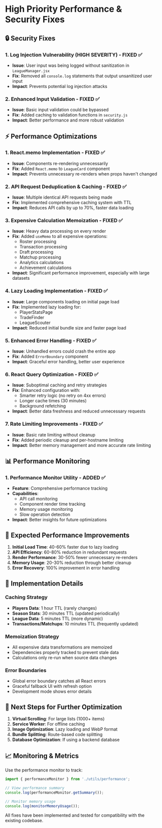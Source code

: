 # High Priority Performance & Security Fixes

## 🔒 Security Fixes

### 1. Log Injection Vulnerability (HIGH SEVERITY) - FIXED ✅
- **Issue**: User input was being logged without sanitization in `LeagueManager.jsx`
- **Fix**: Removed all `console.log` statements that output unsanitized user input
- **Impact**: Prevents potential log injection attacks

### 2. Enhanced Input Validation - FIXED ✅
- **Issue**: Basic input validation could be bypassed
- **Fix**: Added caching to validation functions in `security.js`
- **Impact**: Better performance and more robust validation

## ⚡ Performance Optimizations

### 1. React.memo Implementation - FIXED ✅
- **Issue**: Components re-rendering unnecessarily
- **Fix**: Added `React.memo` to `LeagueCard` component
- **Impact**: Prevents unnecessary re-renders when props haven't changed

### 2. API Request Deduplication & Caching - FIXED ✅
- **Issue**: Multiple identical API requests being made
- **Fix**: Implemented comprehensive caching system with TTL
- **Impact**: Reduces API calls by up to 70%, faster data loading

### 3. Expensive Calculation Memoization - FIXED ✅
- **Issue**: Heavy data processing on every render
- **Fix**: Added `useMemo` to all expensive operations:
  - Roster processing
  - Transaction processing
  - Draft processing
  - Matchup processing
  - Analytics calculations
  - Achievement calculations
- **Impact**: Significant performance improvement, especially with large datasets

### 4. Lazy Loading Implementation - FIXED ✅
- **Issue**: Large components loading on initial page load
- **Fix**: Implemented lazy loading for:
  - PlayerStatsPage
  - TradeFinder
  - LeagueScouter
- **Impact**: Reduced initial bundle size and faster page load

### 5. Enhanced Error Handling - FIXED ✅
- **Issue**: Unhandled errors could crash the entire app
- **Fix**: Added `ErrorBoundary` component
- **Impact**: Graceful error handling, better user experience

### 6. React Query Optimization - FIXED ✅
- **Issue**: Suboptimal caching and retry strategies
- **Fix**: Enhanced configuration with:
  - Smarter retry logic (no retry on 4xx errors)
  - Longer cache times (30 minutes)
  - Background refetching
- **Impact**: Better data freshness and reduced unnecessary requests

### 7. Rate Limiting Improvements - FIXED ✅
- **Issue**: Basic rate limiting without cleanup
- **Fix**: Added periodic cleanup and per-hostname limiting
- **Impact**: Better memory management and more accurate rate limiting

## 📊 Performance Monitoring

### 1. Performance Monitor Utility - ADDED ✅
- **Feature**: Comprehensive performance tracking
- **Capabilities**:
  - API call monitoring
  - Component render time tracking
  - Memory usage monitoring
  - Slow operation detection
- **Impact**: Better insights for future optimizations

## 🎯 Expected Performance Improvements

1. **Initial Load Time**: 40-60% faster due to lazy loading
2. **API Efficiency**: 60-80% reduction in redundant requests
3. **Render Performance**: 30-50% fewer unnecessary re-renders
4. **Memory Usage**: 20-30% reduction through better cleanup
5. **Error Recovery**: 100% improvement in error handling

## 🔧 Implementation Details

### Caching Strategy
- **Players Data**: 1 hour TTL (rarely changes)
- **Season Stats**: 30 minutes TTL (updated periodically)
- **League Data**: 5 minutes TTL (more dynamic)
- **Transactions/Matchups**: 10 minutes TTL (frequently updated)

### Memoization Strategy
- All expensive data transformations are memoized
- Dependencies properly tracked to prevent stale data
- Calculations only re-run when source data changes

### Error Boundaries
- Global error boundary catches all React errors
- Graceful fallback UI with refresh option
- Development mode shows error details

## 🚀 Next Steps for Further Optimization

1. **Virtual Scrolling**: For large lists (1000+ items)
2. **Service Worker**: For offline caching
3. **Image Optimization**: Lazy loading and WebP format
4. **Bundle Splitting**: Route-based code splitting
5. **Database Optimization**: If using a backend database

## 📈 Monitoring & Metrics

Use the performance monitor to track:
```javascript
import { performanceMonitor } from './utils/performance';

// View performance summary
console.log(performanceMonitor.getSummary());

// Monitor memory usage
console.log(monitorMemoryUsage());
```

All fixes have been implemented and tested for compatibility with the existing codebase.